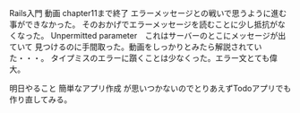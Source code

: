 Rails入門 動画 chapter11まで終了
エラーメッセージとの戦いで思うように進む事ができなかった。
そのおかげでエラーメッセージを読むことに少し抵抗がなくなった。
Unpermitted parameter　これはサーバーのとこにメッセージが出ていて
見つけるのに手間取った。動画をしっかりとみたら解説されていた・・・。
タイプミスのエラーに躓くことは少なくった。エラー文とても偉大。

明日やること
簡単なアプリ作成
が思いつかないのでとりあえずTodoアプリでも作り直してみる。
